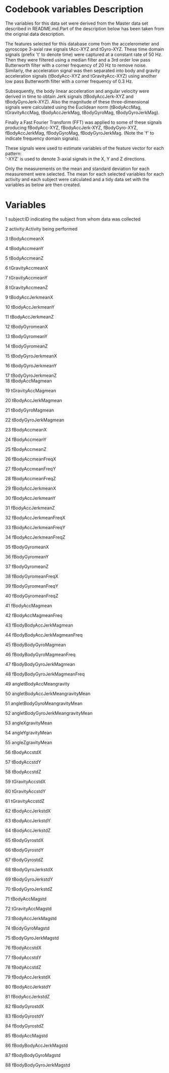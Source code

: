 Codebook variables Description
==============================

The variables for this data set were derived from the Master data set described in
README.md.Part of the description below has been taken from the orignial data description.

The features selected for this database come from the accelerometer and gyroscope 3-axial raw signals tAcc-XYZ and tGyro-XYZ. 
These time domain signals (prefix 't' to denote time) were captured at a constant rate of 50 Hz. 
Then they were filtered using a median filter and a 3rd order low pass Butterworth filter with a corner frequency of 20 Hz to remove noise. 
Similarly, the acceleration signal was then separated into body and gravity acceleration signals (tBodyAcc-XYZ and tGravityAcc-XYZ) using another 
low pass Butterworth filter with a corner frequency of 0.3 Hz. 

Subsequently, the body linear acceleration and angular velocity were derived in time to obtain Jerk signals (tBodyAccJerk-XYZ and tBodyGyroJerk-XYZ). 
Also the magnitude of these three-dimensional signals were calculated using the Euclidean norm (tBodyAccMag, tGravityAccMag, tBodyAccJerkMag, tBodyGyroMag, 
tBodyGyroJerkMag). 

Finally a Fast Fourier Transform (FFT) was applied to some of these signals producing fBodyAcc-XYZ, fBodyAccJerk-XYZ, fBodyGyro-XYZ, fBodyAccJerkMag, 
fBodyGyroMag, fBodyGyroJerkMag. (Note the 'f' to indicate frequency domain signals). 

These signals were used to estimate variables of the feature vector for each pattern:  
'-XYZ' is used to denote 3-axial signals in the X, Y and Z directions.

Only the measurements on the mean and standard deviation for each measurement were selected.
The mean for each selected variables for each activity and each subject were calculated and a tidy data set 
with the variables as below are then created.


Variables
=========

1	subject:ID indicating the subject from whom data was collected

2	activity:Activity being performed

3	tBodyAccmeanX	

4	tBodyAccmeanY	

5	tBodyAccmeanZ	

6	tGravityAccmeanX
	
7	tGravityAccmeanY
	
8	tGravityAccmeanZ
	
9	tBodyAccJerkmeanX
	
10	tBodyAccJerkmeanY
	
11	tBodyAccJerkmeanZ
	
12	tBodyGyromeanX	

13	tBodyGyromeanY	

14	tBodyGyromeanZ	

15	tBodyGyroJerkmeanX
	
16	tBodyGyroJerkmeanY	

17	tBodyGyroJerkmeanZ	
18	tBodyAccMagmean	

19	tGravityAccMagmean
	
20	tBodyAccJerkMagmean
	
21	tBodyGyroMagmean	

22	tBodyGyroJerkMagmean	

23	fBodyAccmeanX	

24	fBodyAccmeanY	

25	fBodyAccmeanZ	

26	fBodyAccmeanFreqX
	
27	fBodyAccmeanFreqY
	
28	fBodyAccmeanFreqZ
	
29	fBodyAccJerkmeanX
	
30	fBodyAccJerkmeanY
	
31	fBodyAccJerkmeanZ
	
32	fBodyAccJerkmeanFreqX	

33	fBodyAccJerkmeanFreqY
	
34	fBodyAccJerkmeanFreqZ	

35	fBodyGyromeanX	

36	fBodyGyromeanY	

37	fBodyGyromeanZ	

38	fBodyGyromeanFreqX
	
39	fBodyGyromeanFreqY	

40	fBodyGyromeanFreqZ
	
41	fBodyAccMagmean	

42	fBodyAccMagmeanFreq	

43	fBodyBodyAccJerkMagmean	

44	fBodyBodyAccJerkMagmeanFreq
	
45	fBodyBodyGyroMagmean	

46	fBodyBodyGyroMagmeanFreq
	
47	fBodyBodyGyroJerkMagmean
	
48	fBodyBodyGyroJerkMagmeanFreq	

49	angletBodyAccMeangravity	

50	angletBodyAccJerkMeangravityMean
	
51	angletBodyGyroMeangravityMean	

52	angletBodyGyroJerkMeangravityMean
	
53	angleXgravityMean	

54	angleYgravityMean	

55	angleZgravityMean	

56	tBodyAccstdX	

57	tBodyAccstdY	

58	tBodyAccstdZ	

59	tGravityAccstdX	

60	tGravityAccstdY	

61	tGravityAccstdZ	

62	tBodyAccJerkstdX	

63	tBodyAccJerkstdY	

64	tBodyAccJerkstdZ	

65	tBodyGyrostdX	

66	tBodyGyrostdY	

67	tBodyGyrostdZ	

68	tBodyGyroJerkstdX	

69	tBodyGyroJerkstdY	

70	tBodyGyroJerkstdZ	

71	tBodyAccMagstd	

72	tGravityAccMagstd	

73	tBodyAccJerkMagstd	

74	tBodyGyroMagstd	

75	tBodyGyroJerkMagstd	

76	fBodyAccstdX	

77	fBodyAccstdY	

78	fBodyAccstdZ	

79	fBodyAccJerkstdX	

80	fBodyAccJerkstdY	

81	fBodyAccJerkstdZ	

82	fBodyGyrostdX	

83	fBodyGyrostdY	

84	fBodyGyrostdZ	

85	fBodyAccMagstd	

86	fBodyBodyAccJerkMagstd	

87	fBodyBodyGyroMagstd	

88	fBodyBodyGyroJerkMagstd	



